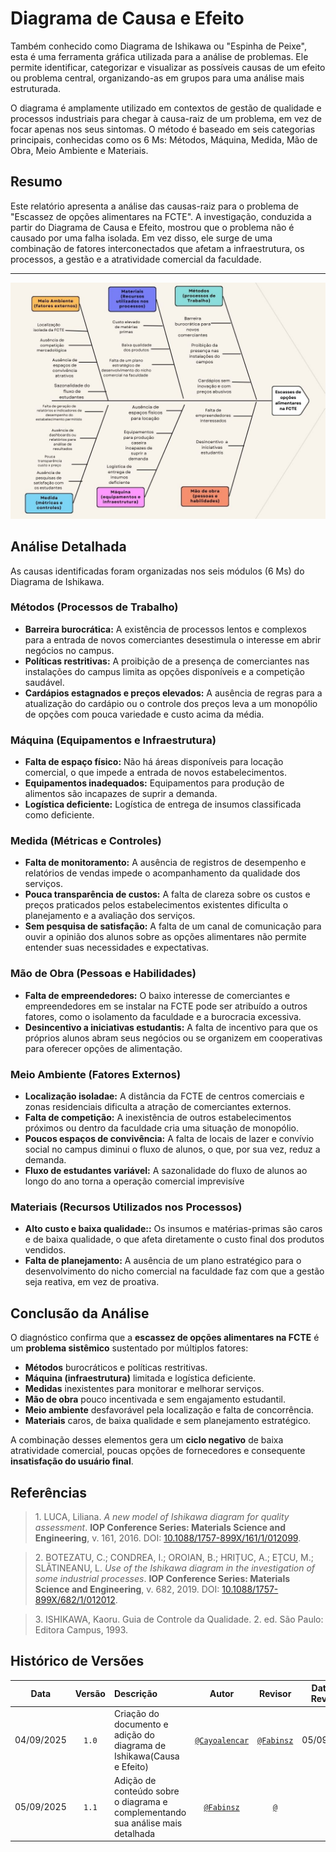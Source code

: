 # **Diagrama de Causa e Efeito**

Também conhecido como Diagrama de Ishikawa ou "Espinha de Peixe", esta é uma ferramenta gráfica utilizada para a análise de problemas. Ele permite identificar, categorizar e visualizar as possíveis causas de um efeito ou problema central, organizando-as em grupos para uma análise mais estruturada.

O diagrama é amplamente utilizado em contextos de gestão de qualidade e processos industriais para chegar à causa-raiz de um problema, em vez de focar apenas nos seus sintomas. O método é baseado em seis categorias principais, conhecidas como os 6 Ms: Métodos, Máquina, Medida, Mão de Obra, Meio Ambiente e Materiais.

## Resumo 

Este relatório apresenta a análise das causas-raiz para o problema de "Escassez de opções alimentares na FCTE". A investigação, conduzida a partir do Diagrama de Causa e Efeito, mostrou que o problema não é causado por uma falha isolada. Em vez disso, ele surge de uma combinação de fatores interconectados que afetam a infraestrutura, os processos, a gestão e a atratividade comercial da faculdade. 

---

![Diagrama de Causa e Efeito da FCTE](../assets/artefatos-generalistas/ISHIKAWA.png)



## Análise Detalhada

As causas identificadas foram organizadas nos seis módulos (6 Ms) do Diagrama de Ishikawa.


### Métodos (Processos de Trabalho)
- **Barreira burocrática:** A existência de processos lentos e complexos para a entrada de novos comerciantes desestimula o interesse em abrir negócios no campus. 
- **Políticas restritivas:** A proibição de a presença de comerciantes nas instalações do campus limita as opções disponíveis e a competição saudável.
- **Cardápios estagnados e preços elevados:** A ausência de regras para a atualização do cardápio ou o controle dos preços leva a um monopólio de opções com pouca variedade e custo acima da média.



### Máquina (Equipamentos e Infraestrutura)
- **Falta de espaço físico:** Não há áreas disponíveis para locação comercial, o que impede a entrada de novos estabelecimentos.  
- **Equipamentos inadequados:** Equipamentos para produção de alimentos são incapazes de suprir a demanda.  
- **Logística deficiente:** Logística de entrega de insumos classificada como deficiente.  



### Medida (Métricas e Controles)
- **Falta de monitoramento:**  A ausência de registros de desempenho e relatórios de vendas impede o acompanhamento da qualidade dos serviços.
- **Pouca transparência de custos:**  A falta de clareza sobre os custos e preços praticados pelos estabelecimentos existentes dificulta o planejamento e a avaliação dos serviços.
- **Sem pesquisa de satisfação:** A falta de um canal de comunicação para ouvir a opinião dos alunos sobre as opções alimentares não permite entender suas necessidades e expectativas. 




### Mão de Obra (Pessoas e Habilidades)
- **Falta de empreendedores:** O baixo interesse de comerciantes e empreendedores em se instalar na FCTE pode ser atribuído a outros fatores, como o isolamento da faculdade e a burocracia excessiva.  
- **Desincentivo a iniciativas estudantis:** A falta de incentivo para que os próprios alunos abram seus negócios ou se organizem em cooperativas para oferecer opções de alimentação.



### Meio Ambiente (Fatores Externos)
- **Localização isoladae:** A distância da FCTE de centros comerciais e zonas residenciais dificulta a atração de comerciantes externos.
- **Falta de competição:**  A inexistência de outros estabelecimentos próximos ou dentro da faculdade cria uma situação de monopólio.
- **Poucos espaços de convivência:** A falta de locais de lazer e convívio social no campus diminui o fluxo de alunos, o que, por sua vez, reduz a demanda. 
- **Fluxo de estudantes variável:** A sazonalidade do fluxo de alunos ao longo do ano torna a operação comercial imprevisíve



### Materiais (Recursos Utilizados nos Processos)
- **Alto custo e baixa qualidade::** Os insumos e matérias-primas são caros e de baixa qualidade, o que afeta diretamente o custo final dos produtos vendidos.  
- **Falta de planejamento:** A ausência de um plano estratégico para o desenvolvimento do nicho comercial na faculdade faz com que a gestão seja reativa, em vez de proativa. 



##  Conclusão da Análise

O diagnóstico confirma que a **escassez de opções alimentares na FCTE** é um **problema sistêmico** sustentado por múltiplos fatores:  
- **Métodos** burocráticos e políticas restritivas.  
- **Máquina (infraestrutura)** limitada e logística deficiente.  
- **Medidas** inexistentes para monitorar e melhorar serviços.  
- **Mão de obra** pouco incentivada e sem engajamento estudantil.  
- **Meio ambiente** desfavorável pela localização e falta de concorrência.  
- **Materiais** caros, de baixa qualidade e sem planejamento estratégico.  

A combinação desses elementos gera um **ciclo negativo** de baixa atratividade comercial, poucas opções de fornecedores e consequente **insatisfação do usuário final**.  



## Referências

> <span id="REF1">1.</span> LUCA, Liliana. *A new model of Ishikawa diagram for quality assessment*. **IOP Conference Series: Materials Science and Engineering**, v. 161, 2016. DOI: [10.1088/1757-899X/161/1/012099](https://doi.org/10.1088/1757-899X/161/1/012099).  

> <span id="REF2">2.</span>  BOTEZATU, C.; CONDREA, I.; OROIAN, B.; HRIȚUC, A.; EȚCU, M.; SLĂTINEANU, L. *Use of the Ishikawa diagram in the investigation of some industrial processes*. **IOP Conference Series: Materials Science and Engineering**, v. 682, 2019. DOI: [10.1088/1757-899X/682/1/012012](https://doi.org/10.1088/1757-899X/682/1/012012).  

> <span id="REF3">3.</span> ISHIKAWA, Kaoru. Guia de Controle da Qualidade. 2. ed. São Paulo: Editora Campus, 1993.


## Histórico de Versões

| **Data**       | **Versão** | **Descrição**                         | **Autor**                                      | **Revisor**                                      | **Data da Revisão** |
| :--------: | :----: | :-------------------------------- | :----------------------------------------: | :----------------------------------------: | :-------------: |
| 04/09/2025 |  `1.0`   | Criação do documento e adição do diagrama de Ishikawa(Causa e Efeito) | [`@Cayoalencar`](https://github.com/cayoalencar) | [`@Fabinsz`](https://github.com/fabinsz) |  05/09/2025    |
| 05/09/2025 |  `1.1`   | Adição de conteúdo sobre o diagrama e complementando sua análise mais detalhada | [`@Fabinsz`](https://github.com/fabinsz) | [`@`](https://github.com/) |      |
